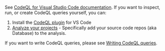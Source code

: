 See [CodeQL for Visual Studio Code documentation](https://codeql.github.com/docs/codeql-for-visual-studio-code/). If you want to inspect, run, or create CodeQL queries yourself, you can:

1. Install the [CodeQL plugin](https://codeql.github.com/docs/codeql-for-visual-studio-code/setting-up-codeql-in-visual-studio-code/) for VS Code
2. [Analyze your projects](https://codeql.github.com/docs/codeql-for-visual-studio-code/analyzing-your-projects/) - Specifically add your source code repos (aka Database) to the analysis.

If you want to write CodeQL queries, please see [Writing CodeQL queries](https://codeql.github.com/docs/writing-codeql-queries/).